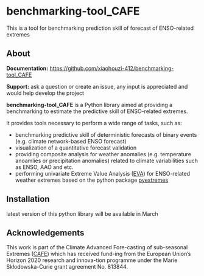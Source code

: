 # benchmarking-tool_CAFE
This is a tool for benchmarking prediction skill of forecast of ENSO-related extremes 

## About
**Documentation:** https://github.com/xiaohouzi-412/benchmarking-tool_CAFE

**Support:** ask a question or create an issue, any input is appreciated and would help develop the project

**benchmarking-tool_CAFE** is a Python library aimed at providing a benchmarking to estimate the predictive skill of ENSO-related extremes. 

It provides tools necessary to perform a wide range of tasks, such as:

* benchmarking predictive skill of deterministic forecasts of binary events (e.g. climate network-based ENSO forecast)
* visualization of a quantitative forecast validation
* providing composite analysis for weather anomalies (e.g. temperature anoamlies or precipitation anomalies) related to climate variabilities such as ENSO, AAO and etc.
* performing univariate Extreme Value Analysis ([EVA](https://en.wikipedia.org/wiki/Extreme_value_theory)) for ENSO-related weather extremes based on the python package [pyextremes](https://georgebv.github.io/pyextremes/)


## Installation

latest version of this python library will be available in March


## Acknowledgements

This work is part of the Climate Advanced Fore-casting of sub-seasonal Extremes ([CAFE](http://www.cafes2se-itn.eu/the-project)) which has received fund-ing from the European Union’s Horizon 2020 research and innova-tion programme under the Marie Skłodowska-Curie grant agreement No. 813844. 


